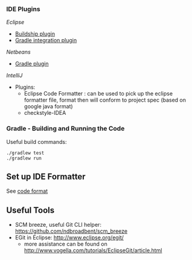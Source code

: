 
### IDE Plugins

*Eclipse*
  - [Buildship plugin](https://github.com/eclipse/buildship/blob/master/docs/user/Installation.md)
  - [Gradle integration plugin](https://marketplace.eclipse.org/content/buildship-gradle-integration)

*Netbeans*
  - [Gradle plugin](http://plugins.netbeans.org/plugin/44510/gradle-support)

*IntelliJ*
  - Plugins:
    - Eclipse Code Formatter : can be used to pick up the eclipse formatter file, format then will conform to project spec (based on google java format)
    - checkstyle-IDEA


### Gradle - Building and Running the Code

Useful build commands:

```
./gradlew test
./gradlew run
```

## Set up IDE Formatter
See [code format](https://github.com/triplea-game/triplea/blob/master/docs/dev/code_format.md)


## Useful Tools

- SCM breeze, useful Git CLI helper: https://github.com/ndbroadbent/scm_breeze
- EGit in Eclipse: http://www.eclipse.org/egit/
  - more assistance can be found on http://www.vogella.com/tutorials/EclipseGit/article.html

